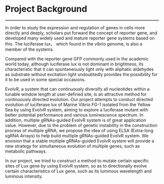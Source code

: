 # **Project Background**
<hr style="height:3px;border:none;color:#808080;background-color:#808080;" />

In order to study the expression and regulation of genes in cells more directly and deeply, scholars put forward the concept of reporter gene, and developed many widely used and mature reporter gene systems based on this. The luciferase lux， which found in the vibrio genome, is also a member of the systems. 

Compared with the reporter gene GFP commonly used in the academic world today, although luciferase lux is not dominant in brightness, its characteristic that it can spontaneously light only with aliphatic aldehydes as substrate without excitation light undoubtedly provides the possibility for it to be used in some special occasions. 

EvolvR, a system that can continuously diversify all nucleotides within a tunable window length at user-defined site, is an attractive method for continuously directed evolution. Our project attempts to conduct directed evolution of luciferase lux of Marine Vibrio FG-1 isolated from the Yellow Sea by using EvolvR system, aiming to explore a luciferase mutant with better potential performance and various luminescence spectrum. In addition, multiple gRNAs-guided EvolvR system is of great application value. However, due to the problem of genetic instability in the construction process of multiple gRNA, we propose the idea of using ELSA (Extra-long sgRNA Arrays) to help build multiple gRNAs-guided EvolvR system. We envision that a stable multiple gRNAs-guided EvolvR system will provide a new strategy for simultaneous evolution of multiple genes, such as metabolic pathways. 

In our project, we tried to construct a method to mutate certain specific sites of Lux gene by using EvolvR system, so as to directionally evolve certain characteristics of Lux gene, such as its luminous wavelength and luminous intensity. 

